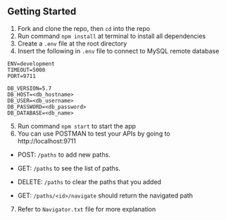 ## Getting Started

1. Fork and clone the repo, then `cd` into the repo
2. Run command `npm install` at terminal to install all dependencies
3. Create a `.env` file at the root directory
4. Insert the following in `.env` file to connect to MySQL remote database
```
ENV=development
TIMEOUT=5000
PORT=9711

DB_VERSION=5.7
DB_HOST=<db_hostname>
DB_USER=<db_username>
DB_PASSWORD=<db_password>
DB_DATABASE=<db_name>
``` 
5. Run command `npm start` to start the app
6. You can use POSTMAN to test your APIs by going to http://localhost:9711

* POST: `/paths` to add new paths.

* GET: `/paths` to see the list of paths.

* DELETE: `/paths` to clear the paths that you added

* GET: `/paths/<id>/navigate` should return the navigated path

7. Refer to `Navigator.txt` file for more explanation


